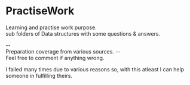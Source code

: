 # PractiseWork
Learning and practise work purpose.\
sub folders of Data structures with some questions & answers.

--\
Preparation coverage from various sources.
--\
Feel free to comment if anything wrong.

I failed many times due to various reasons so, with this atleast I can help someone in fulfilling theirs.
